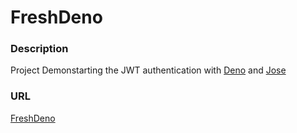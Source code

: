 # FreshDeno

### Description

Project Demonstarting the JWT authentication with [Deno](https://deno.land/) and [Jose](https://github.com/panva/jose)


### URL

[FreshDeno](https://fresherdeno.deno.dev/)
